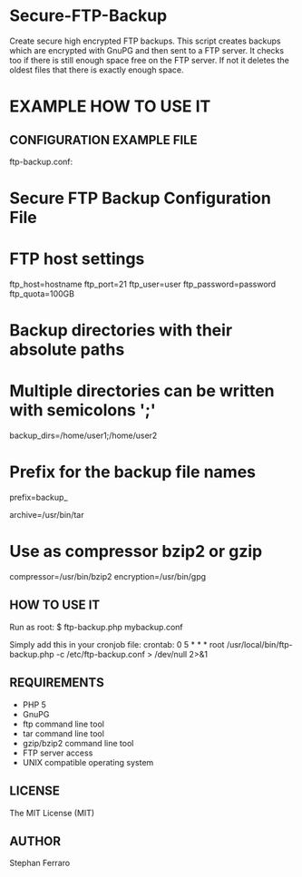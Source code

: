 Secure-FTP-Backup
=================

Create secure high encrypted FTP backups.
This script creates backups which are encrypted with GnuPG and then sent to a FTP server.
It checks too if there is still enough space free on the FTP server. If not it deletes the oldest files that there is exactly enough space.

EXAMPLE HOW TO USE IT
=====================

CONFIGURATION EXAMPLE FILE
--------------------------
ftp-backup.conf:
# Secure FTP Backup Configuration File

# FTP host settings
ftp_host=hostname
ftp_port=21
ftp_user=user
ftp_password=password
ftp_quota=100GB

# Backup directories with their absolute paths
# Multiple directories can be written with semicolons ';'
backup_dirs=/home/user1;/home/user2

# Prefix for the backup file names
prefix=backup_

archive=/usr/bin/tar
# Use as compressor bzip2 or gzip
compressor=/usr/bin/bzip2
encryption=/usr/bin/gpg

HOW TO USE IT
-------------
Run as root:
$ ftp-backup.php mybackup.conf

Simply add this in your cronjob file:
crontab:
0 5 * * * root /usr/local/bin/ftp-backup.php -c /etc/ftp-backup.conf > /dev/null 2>&1

REQUIREMENTS
------------
- PHP 5
- GnuPG
- ftp command line tool
- tar command line tool
- gzip/bzip2 command line tool
- FTP server access
- UNIX compatible operating system

LICENSE
-------
The MIT License (MIT)

AUTHOR
------
Stephan Ferraro